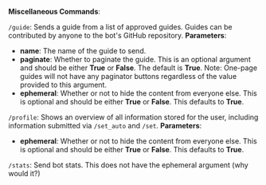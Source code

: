__**Miscellaneous Commands**__:

`/guide`: Sends a guide from a list of approved guides. Guides can be contributed by anyone to the bot's GitHub repository.
__Parameters__:
- **name**: The name of the guide to send.
- **paginate**: Whether to paginate the guide. This is an optional argument and should be either __True__ or __False__. The default is __True__. Note: One-page guides will not have any paginator buttons regardless of the value provided to this argument.
- **ephemeral**: Whether or not to hide the content from everyone else. This is optional and should be either __True__ or __False__. This defaults to __True__.

`/profile`: Shows an overview of all information stored for the user, including information submitted via `/set_auto` and `/set`.
__Parameters__:
- **ephemeral**: Whether or not to hide the content from everyone else. This is optional and should be either __True__ or __False__. This defaults to __True__.

`/stats`: Send bot stats. This does not have the ephemeral argument (why would it?)

